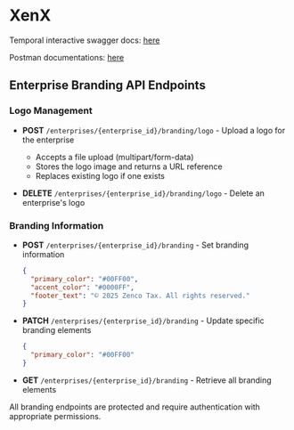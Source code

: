 # XenX

Temporal interactive swagger docs: [here](https://xenx.onrender.com/docs)

Postman documentations: [here](https://documenter.getpostman.com/view/47600640/2sB3BHjoVH)

## Enterprise Branding API Endpoints

### Logo Management
- **POST** `/enterprises/{enterprise_id}/branding/logo` - Upload a logo for the enterprise
  - Accepts a file upload (multipart/form-data)
  - Stores the logo image and returns a URL reference
  - Replaces existing logo if one exists
  
- **DELETE** `/enterprises/{enterprise_id}/branding/logo` - Delete an enterprise's logo

### Branding Information
- **POST** `/enterprises/{enterprise_id}/branding` - Set branding information
  ```json
  {
    "primary_color": "#00FF00",
    "accent_color": "#0000FF",
    "footer_text": "© 2025 Zenco Tax. All rights reserved."
  }
  ```
  
- **PATCH** `/enterprises/{enterprise_id}/branding` - Update specific branding elements
  ```json
  {
    "primary_color": "#00FF00"
  }
  ```
  
- **GET** `/enterprises/{enterprise_id}/branding` - Retrieve all branding elements

All branding endpoints are protected and require authentication with appropriate permissions.